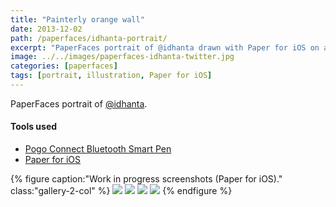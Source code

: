 ```yaml
---
title: "Painterly orange wall"
date: 2013-12-02
path: /paperfaces/idhanta-portrait/
excerpt: "PaperFaces portrait of @idhanta drawn with Paper for iOS on an iPad."
image: ../../images/paperfaces-idhanta-twitter.jpg
categories: [paperfaces]
tags: [portrait, illustration, Paper for iOS]
---
```


PaperFaces portrait of [@idhanta](https://twitter.com/idhanta).

#### Tools used

- [Pogo Connect Bluetooth Smart Pen](https://www.amazon.com/gp/product/B009K448L4/ref=as_li_ss_tl?ie=UTF8&camp=1789&creative=390957&creativeASIN=B009K448L4&linkCode=as2&tag=mademist-20)
- [Paper for iOS](https://paper.bywetransfer.com/)

{% figure caption:"Work in progress screenshots (Paper for iOS)." class:"gallery-2-col" %}
[![](../../images/paperfaces-idhanta-process-1-600.jpg)](../../images/paperfaces-idhanta-process-1-lg.jpg)
[![](../../images/paperfaces-idhanta-process-2-600.jpg)](../../images/paperfaces-idhanta-process-2-lg.jpg)
[![](../../images/paperfaces-idhanta-process-3-600.jpg)](../../images/paperfaces-idhanta-process-3-lg.jpg)
[![](../../images/paperfaces-idhanta-process-4-600.jpg)](../../images/paperfaces-idhanta-process-4-lg.jpg)
{% endfigure %}
